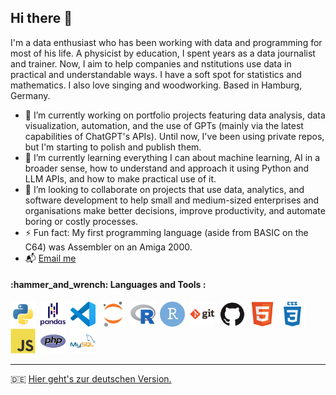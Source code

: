 ## Hi there 👋

I'm a data enthusiast who has been working with data and programming for most of his life. A physicist by education, I spent years as a data journalist and trainer. Now, I aim to help companies and nstitutions use data in practical and understandable ways. I have a soft spot for statistics and mathematics. I also love singing and woodworking. Based in Hamburg, Germany.

* 🔭 I’m currently working on portfolio projects featuring data analysis, data visualization, automation, and the use of GPTs (mainly via the latest capabilities of ChatGPT's APIs). Until now, I've been using private repos, but I'm starting to polish and publish them.
* 🌱 I’m currently learning everything I can about machine learning, AI in a broader sense, how to understand and approach it using Python and LLM APIs, and how to make practical use of it.
* 👯 I’m looking to collaborate on projects that use data, analytics, and software development to help small and medium-sized enterprises and organisations make better decisions, improve productivity, and automate boring or costly processes.
* ⚡ Fun fact: My first programming language (aside from BASIC on the C64) was Assembler on an Amiga 2000.
* 📬 [Email me](mailto:github@bjoernschwentker.de)

#### \:hammer\_and\_wrench: Languages and Tools :

<div>
  <img src="https://github.com/devicons/devicon/blob/master/icons/python/python-original.svg" title="Python" alt="Python" width="40" height="40"/>&nbsp;
  <img src="https://github.com/devicons/devicon/blob/master/icons/pandas/pandas-original-wordmark.svg" title="Pandas" alt="Pandas" width="40" height="40"/>&nbsp;
  <img src="https://github.com/devicons/devicon/blob/master/icons/vscode/vscode-original.svg" title="VSCode"  alt="VSCode" width="40" height="40"/>&nbsp;
  <img src="https://github.com/devicons/devicon/blob/master/icons/jupyter/jupyter-original.svg" title="Jupyter" alt="Jupyter" width="40" height="40"/>&nbsp;
  <img src="https://github.com/devicons/devicon/blob/master/icons/r/r-original.svg" title="R"  alt="R" width="40" height="40"/>&nbsp;
  <img src="https://github.com/devicons/devicon/blob/master/icons/rstudio/rstudio-original.svg" title="RStudio" alt="RStudio" width="40" height="40"/>&nbsp;
  <img src="https://github.com/devicons/devicon/blob/master/icons/git/git-original-wordmark.svg" title="Git" alt="Git" width="40" height="40"/>&nbsp;
  <img src="https://github.com/devicons/devicon/blob/master/icons/github/github-original.svg" title="GitHub" alt="GitHub" width="40" height="40"/>&nbsp;
  <img src="https://github.com/devicons/devicon/blob/master/icons/html5/html5-original.svg" title="HTML5" alt="HTML" width="40" height="40"/>&nbsp;
  <img src="https://github.com/devicons/devicon/blob/master/icons/css3/css3-plain-wordmark.svg"  title="CSS3" alt="CSS" width="40" height="40"/>&nbsp;
  <img src="https://github.com/devicons/devicon/blob/master/icons/javascript/javascript-original.svg"  title="JavaScript" alt="JavaScript" width="40" height="40"/>&nbsp;
  <img src="https://github.com/devicons/devicon/blob/master/icons/php/php-original.svg"  title="PHP" alt="PHP" width="40" height="40"/>&nbsp;
  <img src="https://github.com/devicons/devicon/blob/master/icons/mysql/mysql-original-wordmark.svg" title="MySQL"  alt="MySQL" width="40" height="40"/>&nbsp;
</div>

---

🇩🇪 [Hier geht's zur deutschen Version.](./README.de.md)
